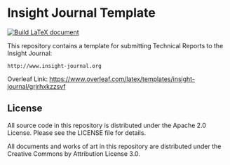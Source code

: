 Insight Journal Template
========================

[![Build LaTeX document](https://github.com/InsightSoftwareConsortium/InsightJournalTemplate/actions/workflows/build-test-latex.yml/badge.svg?branch=master)](https://github.com/InsightSoftwareConsortium/InsightJournalTemplate/actions/workflows/build-test-latex.yml)

This repository contains a template for submitting Technical Reports to the
Insight Journal:

    http://www.insight-journal.org


Overleaf Link: https://www.overleaf.com/latex/templates/insight-journal/grjrhxkzzsvf


License
-------

All source code in this repository is distributed under the Apache 2.0
License. Please see the LICENSE file for details.

All documents and works of art in this repository are distributed under the
Creative Commons by Attribution License 3.0.
